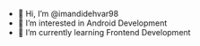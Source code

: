 - 👋 Hi, I’m @imandidehvar98
- 👀 I’m interested in Android Development
- 🌱 I’m currently learning Frontend Development

<!---
imandidehvar98/imandidehvar98 is a ✨ special ✨ repository because its `README.md` (this file) appears on your GitHub profile.
You can click the Preview link to take a look at your changes.
--->

